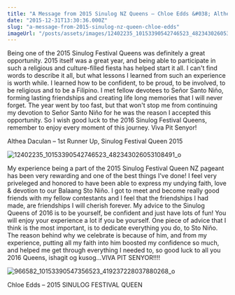 ```yaml
---
title: "A Message from 2015 Sinulog NZ Queens – Chloe Edds &#038; Althea Daculan"
date: "2015-12-31T13:30:36.000Z"
slug: "a-message-from-2015-sinulog-nz-queen-chloe-edds"
imageUrl: "/posts/assets/images/12402235_10153390542746523_482343026053108491_o-683x1024.jpg"
---
```


Being one of the 2015 Sinulog Festival Queens was definitely a great opportunity. 2015 itself was a great year, and being able to participate in such a religious and culture-filled fiesta has helped start it all. I can't find words to describe it all, but what lessons I learned from such an experience is worth while. I learned how to be confident, to be proud, to be involved, to be religious and to be a Filipino. I met fellow devotees to Señor Santo Niño, forming lasting friendships and creating life long memories that I will never forget. The year went by too fast, but that won't stop me from continuing my devotion to Señor Santo Niño for he was the reason I accepted this opportunity. So I wish good luck to the 2016 Sinulog Festival Queens, remember to enjoy every moment of this journey. Viva Pit Senyor!

Althea Daculan – 1st Runner Up, Sinulog Festival Queen 2015

![12402235_10153390542746523_482343026053108491_o](https://i0.wp.com/santonino-nz.org/wp-content/uploads/2016/01/12402235_10153390542746523_482343026053108491_o-683x1024.jpg?resize=683%2C1024)

My experience being a part of the 2015 Sinulog Festival Queen NZ pageant has been very rewarding and one of the best things I've done! I feel very priveleged and honored to have been able to express my undying faith, love & devotion to our Balaang Sto Niño. I got to meet and become really good friends with my fellow contestants and I feel that the friendships I had made, are friendships I will cherish forever. My advice to the Sinulog Queens of 2016 is to be yourself, be confident and just have lots of fun! You will enjoy your experience a lot if you be yourself. One piece of advice that I think is the most important, is to dedicate everything you do, to Sto Niño. The reason behind why we celebrate is because of him, and from my experience, putting all my faith into him boosted my confidence so much, and helped me get through everything I needed to, so good luck to all you 2016 Queens, ishagit og kusog…VIVA PIT SENYOR!!!!

![966582_10153390547356523_419237228037880268_o](https://i0.wp.com/santonino-nz.org/wp-content/uploads/2016/01/966582_10153390547356523_419237228037880268_o.jpg?resize=640%2C960)

Chloe Edds – 2015 SINULOG FESTIVAL QUEEN